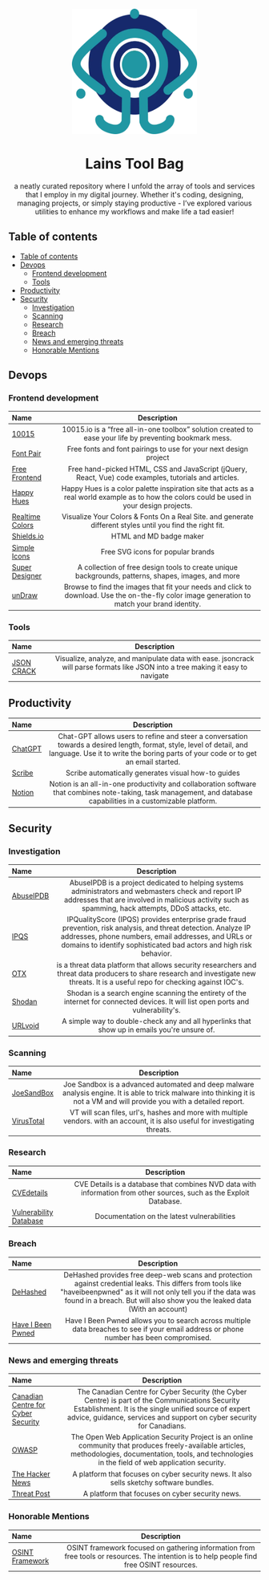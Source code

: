 <!-- PROJECT HEADER -->
<br />
<div align="center">
    <a href="navi.webp">
        <img src="navi.webp" alt="Logo" width="250" height="250">
    </a>
</div>
<h1 align="center">Lains Tool Bag</h1> 
<p align="center">
a neatly curated repository where I unfold the array of tools and services that I employ in my digital journey. Whether it's coding, designing, managing projects, or simply staying productive - I’ve explored various utilities to enhance my workflows and make life a tad easier!
</p>



## Table of contents
- [Table of contents](#table-of-contents)
- [Devops](#devops)
  - [Frontend development](#frontend-development)
  - [Tools](#tools)
- [Productivity](#productivity)
- [Security](#security)
  - [Investigation](#investigation)
  - [Scanning](#scanning)
  - [Research](#research)
  - [Breach](#breach)
  - [News and emerging threats](#news-and-emerging-threats)
  - [Honorable Mentions](#honorable-mentions)



## Devops
### Frontend development
| Name                                               |                                                                 Description                                                                  |
| :------------------------------------------------- | :------------------------------------------------------------------------------------------------------------------------------------------: |
| [10015](https://10015.io/)                         |                   10015.io is a “free all-in-one toolbox” solution created to ease your life by preventing bookmark mess.                    |
| [Font Pair](https://www.fontpair.co/)              |                                       Free fonts and font pairings to use for your next design project                                       |
| [Free Frontend](https://freefrontend.com/)         |                    Free hand-picked HTML, CSS and JavaScript (jQuery, React, Vue) code examples, tutorials and articles.                     |
| [Happy Hues](https://www.happyhues.co/)            | Happy Hues is a color palette inspiration site that acts as a real world example as to how the colors could be used in your design projects. |
| [Realtime Colors](https://www.realtimecolors.com/) |                  Visualize Your Colors & Fonts On a Real Site. and generate different styles until you find the right fit.                   |
| [Shields.io](https://shields.io/)                  |                                                           HTML and MD badge maker                                                            |
| [Simple Icons](https://simpleicons.org/?q=kub)     |                                                      Free SVG icons for popular brands                                                       |
| [Super Designer](https://superdesigner.co/)        |                      A collection of free design tools to create unique backgrounds, patterns, shapes, images, and more                      |
| [unDraw](https://undraw.co/illustrations/)         | Browse to find the images that fit your needs and click to download. Use the on-the-fly color image generation to match your brand identity. |

### Tools
| Name                                       |                                                           Description                                                            |
| :----------------------------------------- | :------------------------------------------------------------------------------------------------------------------------------: |
| [JSON CRACK](https://jsoncrack.com/editor) | Visualize, analyze, and manipulate data with ease. jsoncrack will parse formats like JSON into a tree making it easy to navigate |


## Productivity  
| Name                                |                                                                                                Description                                                                                                 |
| :---------------------------------- | :--------------------------------------------------------------------------------------------------------------------------------------------------------------------------------------------------------: |
| [ChatGPT](https://chat.openai.com/) | Chat-GPT allows users to refine and steer a conversation towards a desired length, format, style, level of detail, and language. Use it to write the boring parts of your code or to get an email started. |
| [Scribe](https://scribehow.com/)    |                                                                            Scribe automatically generates visual how-to guides                                                                             |
| [Notion](https://www.notion.so/)    |                     Notion is an all-in-one productivity and collaboration software that combines note-taking, task management, and database capabilities in a customizable platform.                      |


## Security  
### Investigation
| Name                                     |                                                                                                                  Description                                                                                                                  |
| :--------------------------------------- | :-------------------------------------------------------------------------------------------------------------------------------------------------------------------------------------------------------------------------------------------: |
| [AbuseIPDB](https://www.abuseipdb.com//) |                  AbuseIPDB is a project dedicated to helping systems administrators and webmasters check and report IP addresses that are involved in malicious activity such as spamming, hack attempts, DDoS attacks, etc.                  |
| [IPQS](https://www.ipqualityscore.com/)  | IPQualityScore (IPQS) provides enterprise grade fraud prevention, risk analysis, and threat detection. Analyze IP addresses, phone numbers, email addresses, and URLs or domains to identify sophisticated bad actors and high risk behavior. |
| [OTX](https://otx.alienvault.com/)       |                              is a threat data platform that allows security researchers and threat data producers to share research and investigate new threats. It is a useful repo for checking against IOC's.                              |
| [Shodan](https://www.shodan.io/)         |                                                      Shodan is a search engine scanning the entirety of the internet for connected devices. It will list open ports and vulnerability's.                                                      |
| [URLvoid](https://www.urlvoid.com/)      |                                                                         A simple way to double-check any and all hyperlinks that show up in emails you're unsure of.                                                                          |

### Scanning
| Name                                                     |                                                                                 Description                                                                                 |
| :------------------------------------------------------- | :-------------------------------------------------------------------------------------------------------------------------------------------------------------------------: |
| [JoeSandBox](https://www.joesandbox.com/#windows)        | Joe Sandbox is a advanced automated and deep malware analysis engine. It is able to trick malware into thinking it is not a VM and will provide you with a detailed report. |
| [VirusTotal](https://www.virustotal.com/gui/home/upload) |                       VT will scan files, url's, hashes and more with multiple vendors. with an account, it is also useful for investigating threats.                       |

### Research
| Name                                          |                                                     Description                                                     |
| :-------------------------------------------- | :-----------------------------------------------------------------------------------------------------------------: |
| [CVEdetails](https://www.cvedetails.com/)     | CVE Details is a database that combines NVD data with information from other sources, such as the Exploit Database. |
| [Vulnerability Database](https://vuldb.com/?) |                                     Documentation on the latest vulnerabilities                                     |

### Breach
| Name                                             |                                                                                                                      Description                                                                                                                      |
| :----------------------------------------------- | :---------------------------------------------------------------------------------------------------------------------------------------------------------------------------------------------------------------------------------------------------: |
| [DeHashed](https://www.dehashed.com/)            | DeHashed provides free deep-web scans and protection against credential leaks. This differs from tools like "haveibeenpwned" as it will not only tell you if the data was found in a breach. But will also show you the leaked data (With an account) |
| [Have I Been Pwned](https://haveibeenpwned.com/) |                                                        Have I Been Pwned allows you to search across multiple data breaches to see if your email address or phone number has been compromised.                                                        |

### News and emerging threats
| Name                                                             |                                                                                                            Description                                                                                                            |
| :--------------------------------------------------------------- | :-------------------------------------------------------------------------------------------------------------------------------------------------------------------------------------------------------------------------------: |
| [Canadian Centre for Cyber Security](https://www.cyber.gc.ca/en) | The Canadian Centre for Cyber Security (the Cyber Centre) is part of the Communications Security Establishment. It is the single unified source of expert advice, guidance, services and support on cyber security for Canadians. |
| [OWASP](https://owasp.org/)                                      |             The Open Web Application Security Project is an online community that produces freely-available articles, methodologies, documentation, tools, and technologies in the field of web application security.             |
| [The Hacker News](https://thehackernews.com/)                    |                                                                      A platform that focuses on cyber security news. It also sells sketchy software bundles.                                                                      |
| [Threat Post](https://threatpost.com/)                           |                                                                                          A platform that focuses on cyber security news.                                                                                          |

### Honorable Mentions
| Name                                           |                                                                Description                                                                |
| :--------------------------------------------- | :---------------------------------------------------------------------------------------------------------------------------------------: |
| [OSINT Framework](https://osintframework.com/) | OSINT framework focused on gathering information from free tools or resources. The intention is to help people find free OSINT resources. |






